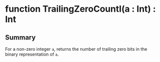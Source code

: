 # function TrailingZeroCountI(a : Int) : Int

## Summary
For a non-zero integer `a`, returns the number of trailing zero bits
in the binary representation of `a`.
